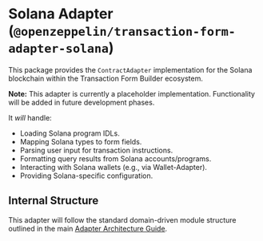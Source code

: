 # Solana Adapter (`@openzeppelin/transaction-form-adapter-solana`)

This package provides the `ContractAdapter` implementation for the Solana blockchain within the Transaction Form Builder ecosystem.

**Note:** This adapter is currently a placeholder implementation. Functionality will be added in future development phases.

It _will_ handle:

- Loading Solana program IDLs.
- Mapping Solana types to form fields.
- Parsing user input for transaction instructions.
- Formatting query results from Solana accounts/programs.
- Interacting with Solana wallets (e.g., via Wallet-Adapter).
- Providing Solana-specific configuration.

## Internal Structure

This adapter will follow the standard domain-driven module structure outlined in the main [Adapter Architecture Guide](../../docs/ADAPTER_ARCHITECTURE.md).
